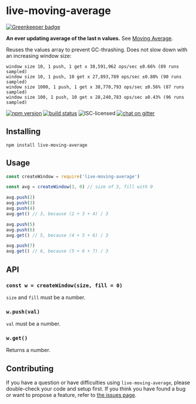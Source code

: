 # live-moving-average

[![Greenkeeper badge](https://badges.greenkeeper.io/derhuerst/live-moving-average.svg)](https://greenkeeper.io/)

**An ever updating average of the last n values.** See [Moving Average](https://en.wikipedia.org/wiki/Moving_average).

Reuses the values array to prevent GC-thrashing. Does not slow down with an increasing window size:

```
window size 10, 1 push, 1 get x 38,591,962 ops/sec ±0.66% (89 runs sampled)
window size 10, 1 push, 10 get x 27,893,789 ops/sec ±0.80% (90 runs sampled)
window size 1000, 1 push, 1 get x 38,770,793 ops/sec ±0.56% (87 runs sampled)
window size 100, 1 push, 10 get x 28,240,783 ops/sec ±0.43% (96 runs sampled)
```

[![npm version](https://img.shields.io/npm/v/live-moving-average.svg)](https://www.npmjs.com/package/live-moving-average)
[![build status](https://img.shields.io/travis/derhuerst/live-moving-average.svg)](https://travis-ci.org/derhuerst/live-moving-average)
![ISC-licensed](https://img.shields.io/github/license/derhuerst/live-moving-average.svg)
[![chat on gitter](https://badges.gitter.im/derhuerst.svg)](https://gitter.im/derhuerst)


## Installing

```shell
npm install live-moving-average
```


## Usage

```js
const createWindow = require('live-moving-average')

const avg = createWindow(3, 0) // size of 3, fill with 0

avg.push(2)
avg.push(3)
avg.push(4)
avg.get() // 3, because (2 + 3 + 4) / 3

avg.push(5)
avg.push(6)
avg.get() // 5, because (4 + 5 + 6) / 3

avg.push(7)
avg.get() // 6, because (5 + 6 + 7) / 3
```


## API

### `const w = createWindow(size, fill = 0)`

`size` and `fill` must be a number.

### `w.push(val)`

`val` must be a number.

### `w.get()`

Returns a number.


## Contributing

If you have a question or have difficulties using `live-moving-average`, please double-check your code and setup first. If you think you have found a bug or want to propose a feature, refer to [the issues page](https://github.com/derhuerst/live-moving-average/issues).
